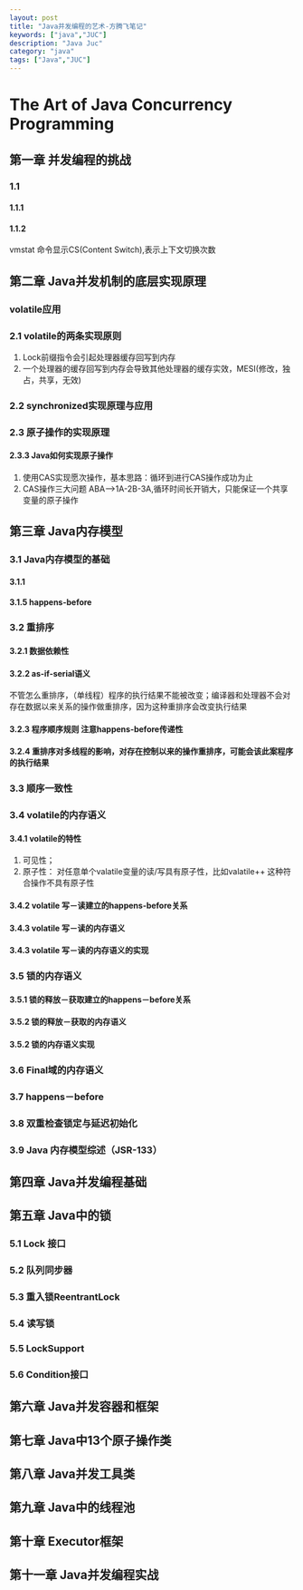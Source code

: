 ```yaml
---
layout: post
title: "Java并发编程的艺术-方腾飞笔记"
keywords: ["java","JUC"]
description: "Java Juc"
category: "java"
tags: ["Java","JUC"]
---
```


# The Art of Java Concurrency Programming

## 第一章 并发编程的挑战

### 1.1

#### 1.1.1

#### 1.1.2 
vmstat 命令显示CS(Content Switch),表示上下文切换次数

## 第二章 Java并发机制的底层实现原理

### volatile应用

### 2.1 volatile的两条实现原则
>
1. Lock前缀指令会引起处理器缓存回写到内存
2. 一个处理器的缓存回写到内存会导致其他处理器的缓存实效，MESI(修改，独占，共享，无效)

### 2.2 synchronized实现原理与应用

### 2.3 原子操作的实现原理

#### 2.3.3 Java如何实现原子操作
>
1. 使用CAS实现愿次操作，基本思路：循环到进行CAS操作成功为止
2. CAS操作三大问题 ABA-->1A-2B-3A,循环时间长开销大，只能保证一个共享变量的原子操作

## 第三章 Java内存模型

### 3.1 Java内存模型的基础

#### 3.1.1

#### 3.1.5 happens-before

### 3.2  重排序

#### 3.2.1 数据依赖性

#### 3.2.2 as-if-serial语义

不管怎么重排序，（单线程）程序的执行结果不能被改变；编译器和处理器不会对存在数据以来关系的操作做重排序，因为这种重排序会改变执行结果

#### 3.2.3 程序顺序规则  注意happens-before传递性

#### 3.2.4 重排序对多线程的影响，对存在控制以来的操作重排序，可能会该此案程序的执行结果

### 3.3  顺序一致性

### 3.4  volatile的内存语义

#### 3.4.1 volatile的特性
>
1. 可见性；
2. 原子性： 对任意单个valatile变量的读/写具有原子性，比如valatile++ 这种符合操作不具有原子性

#### 3.4.2 volatile 写－读建立的happens-before关系

#### 3.4.3 volatile 写－读的内存语义

#### 3.4.3 volatile 写－读的内存语义的实现

### 3.5  锁的内存语义

#### 3.5.1 锁的释放－获取建立的happens－before关系

#### 3.5.2 锁的释放－获取的内存语义

#### 3.5.2 锁的内存语义实现

### 3.6  Final域的内存语义

### 3.7  happens－before

### 3.8   双重检查锁定与延迟初始化

### 3.9  Java  内存模型综述（JSR-133）


## 第四章 Java并发编程基础

## 第五章 Java中的锁

### 5.1 Lock 接口

### 5.2 队列同步器

### 5.3 重入锁ReentrantLock

### 5.4 读写锁

### 5.5 LockSupport

### 5.6 Condition接口

## 第六章 Java并发容器和框架

## 第七章 Java中13个原子操作类

## 第八章 Java并发工具类

## 第九章 Java中的线程池

## 第十章 Executor框架

## 第十一章 Java并发编程实战
